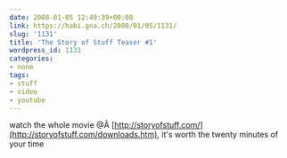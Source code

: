 ```yaml
---
date: 2008-01-05 12:49:39+00:00
link: https://habi.gna.ch/2008/01/05/1131/
slug: '1131'
title: 'The Story of Stuff Teaser #1'
wordpress_id: 1131
categories:
- none
tags:
- stuff
- video
- youtube
---
```


  
watch the whole movie @Â [http://storyofstuff.com/](http://storyofstuff.com/downloads.htm), it's worth the twenty minutes of your time  

